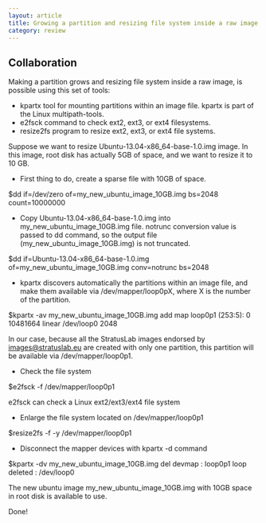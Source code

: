 ```yaml
---
layout: article
title: Growing a partition and resizing file system inside a raw image
category: review
---
```


Collaboration
-------------

Making a partition grows and resizing file system inside a raw image, is possible using this set of tools:

* kpartx tool for mounting partitions within an image file. kpartx is part of the Linux multipath-tools.
* e2fsck command to check ext2, ext3, or ext4 filesystems.
* resize2fs program to resize ext2, ext3, or ext4 file systems.

Suppose we want to resize Ubuntu-13.04-x86_64-base-1.0.img image. In this image, root disk has actually 5GB of space, and we want to resize it to 10 GB.

* First thing to do, create a sparse file with 10GB of space.


$dd if=/dev/zero of=my_new_ubuntu_image_10GB.img bs=2048 count=10000000 


* Copy Ubuntu-13.04-x86_64-base-1.0.img into my_new_ubuntu_image_10GB.img file. notrunc conversion value is passed to dd command, so the output file (my_new_ubuntu_image_10GB.img) is not truncated.


$dd if=Ubuntu-13.04-x86_64-base-1.0.img of=my_new_ubuntu_image_10GB.img conv=notrunc bs=2048


* kpartx discovers automatically the partitions within an image file, and make them available via /dev/mapper/loop0pX, where X is the number of the partition.

 
$kpartx -av my_new_ubuntu_image_10GB.img
add map loop0p1 (253:5): 0 10481664 linear /dev/loop0 2048


In our case, because all the StratusLab images endorsed by images@stratuslab.eu are created with only one partition, this partition will be available via /dev/mapper/loop0p1.

* Check the file system


$e2fsck -f /dev/mapper/loop0p1



e2fsck can check a Linux ext2/ext3/ext4 file system

* Enlarge the file system located on /dev/mapper/loop0p1


$resize2fs -f -y /dev/mapper/loop0p1



* Disconnect the mapper devices with kpartx -d command


$kpartx -dv my_new_ubuntu_image_10GB.img
del devmap : loop0p1
loop deleted : /dev/loop0


The new ubuntu image my_new_ubuntu_image_10GB.img with 10GB space in root disk is available to use.

Done!

